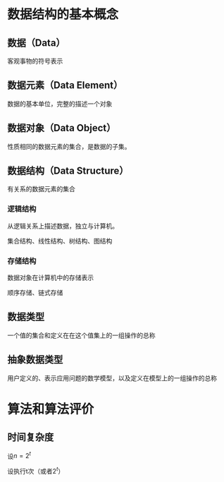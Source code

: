 # 数据结构的基本概念

## 数据（Data）

客观事物的符号表示

## 数据元素（Data Element）

数据的基本单位，完整的描述一个对象

## 数据对象（Data Object）

性质相同的数据元素的集合，是数据的子集。

## 数据结构（Data Structure）

有关系的数据元素的集合

### 逻辑结构

从逻辑关系上描述数据，独立与计算机。

集合结构、线性结构、树结构、图结构

### 存储结构

数据对象在计算机中的存储表示

顺序存储、链式存储

## 数据类型

一个值的集合和定义在在这个值集上的一组操作的总称

## 抽象数据类型

用户定义的、表示应用问题的数学模型，以及定义在模型上的一组操作的总称





# 算法和算法评价

## 时间复杂度

设$n=2^t$

设执行t次（或者$2^t$）

